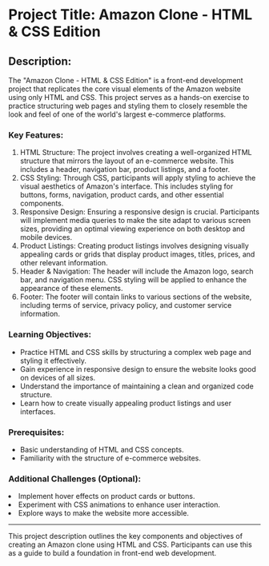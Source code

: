 <h1>Project Title: Amazon Clone - HTML & CSS Edition</h1>

<h2>Description:</h2>

The "Amazon Clone - HTML & CSS Edition" is a front-end development project that replicates the core visual elements of the Amazon website using only HTML and CSS. This project serves as a hands-on exercise to practice structuring web pages and styling them to closely resemble the look and feel of one of the world's largest e-commerce platforms.

<h3>Key Features:</h3>
<ol>
<li>HTML Structure: The project involves creating a well-organized HTML structure that mirrors the layout of an e-commerce website. This includes a header, navigation bar, product listings, and a footer.</li>

<li>CSS Styling: Through CSS, participants will apply styling to achieve the visual aesthetics of Amazon's interface. This includes styling for buttons, forms, navigation, product cards, and other essential components.</li>

<li>Responsive Design: Ensuring a responsive design is crucial. Participants will implement media queries to make the site adapt to various screen sizes, providing an optimal viewing experience on both desktop and mobile devices.</li>

<li>Product Listings: Creating product listings involves designing visually appealing cards or grids that display product images, titles, prices, and other relevant information.</li>

<li>Header & Navigation: The header will include the Amazon logo, search bar, and navigation menu. CSS styling will be applied to enhance the appearance of these elements.</li>

<li>Footer: The footer will contain links to various sections of the website, including terms of service, privacy policy, and customer service information.</li>
</ol>
<p></p>

<h3>Learning Objectives:</h3>
<ul>
<li>Practice HTML and CSS skills by structuring a complex web page and styling it effectively.</li>
<li>Gain experience in responsive design to ensure the website looks good on devices of all sizes.</li>
<li>Understand the importance of maintaining a clean and organized code structure.</li>
<li>Learn how to create visually appealing product listings and user interfaces.</li>
</ul>
<p></p>

<h3>Prerequisites:</h3>
<ul>
<li>Basic understanding of HTML and CSS concepts.</li>
<li>Familiarity with the structure of e-commerce websites.</li>
</ul>
<p></p>
<h3>Additional Challenges (Optional):</h3>

<li>Implement hover effects on product cards or buttons.</li>
<li>Experiment with CSS animations to enhance user interaction.</li>
<li>Explore ways to make the website more accessible.</li>
<p></p>
<hr>
This project description outlines the key components and objectives of creating an Amazon clone using HTML and CSS. Participants can use this as a guide to build a foundation in front-end web development.
